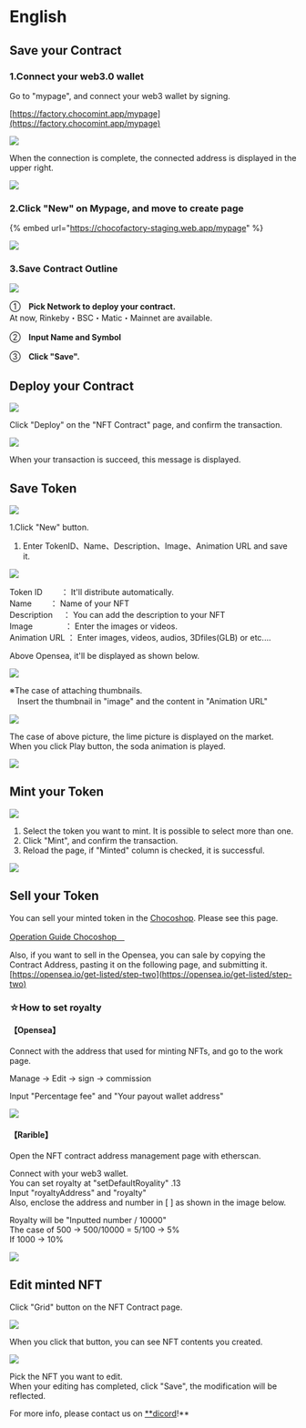 # English

## Save your Contract

### 1.Connect your web3.0 wallet

Go to "mypage", and connect your web3 wallet by signing.

[https://factory.chocomint.app/mypage](https://factory.chocomint.app/mypage)

![](../../../.gitbook/assets/image%20%2842%29.png)

When the connection is complete, the connected address is displayed in the upper right.

![](../../../.gitbook/assets/image%20%2826%29.png)

### 2.Click "New" on Mypage, and move to create page

{% embed url="https://chocofactory-staging.web.app/mypage" %}

![](../../../.gitbook/assets/image%20%2827%29.png)

### 3.Save Contract Outline

![](../../../.gitbook/assets/image%20%2820%29.png)

①　**Pick Network to deploy your contract.**  
          At now, Rinkeby・BSC・Matic・Mainnet are available.

②　**Input Name and Symbol**

③　**Click "Save".**

## Deploy your Contract

![](../../../.gitbook/assets/image%20%2810%29.png)

Click "Deploy" on the "NFT Contract" page, and confirm the transaction.

![](../../../.gitbook/assets/image%20%281%29.png)

When your transaction is succeed, this message is displayed.

## Save Token

![](../../../.gitbook/assets/image%20%2822%29.png)

1.Click "New" button.

1. Enter TokenID、Name、Description、Image、Animation URL and save it.

![](../../../.gitbook/assets/image%20%2839%29.png)

Token ID　　    ： It'll distribute automatically.  
Name　　         ： Name of your NFT   
Description　   ： You can add the description to your NFT  
Image　　　　： Enter the images or videos.  
Animation URL ： Enter images, videos, audios, 3Dfiles\(GLB\) or etc....

Above Opensea, it'll be displayed as shown below.

![](../../../.gitbook/assets/image%20%2824%29.png)

※The case of attaching thumbnails.  
　Insert the thumbnail in "image" and the content in "Animation URL"

![](../../../.gitbook/assets/image%20%2844%29.png)

The case of above picture, the lime picture is displayed on the market.  
When you click Play button, the soda animation is played.

![](../../../.gitbook/assets/image%20%2829%29.png)

## Mint your Token

![](../../../.gitbook/assets/image%20%2832%29.png)

1. Select  the token you want to mint. It is possible to select more than one.
2. Click "Mint", and confirm the transaction.
3. Reload the page, if "Minted" column is checked, it is successful.

![](../../../.gitbook/assets/image%20%285%29.png)

## Sell your Token

You can sell your minted token in the [Chocoshop](https://shop.chocomint.app/). Please see this page.

[Operation Guide Chocoshop　](https://app.gitbook.com/@block-base/s/chocomintapp/operation-guide/chocomint-shop/japanese)

Also, if you want to sell in the Opensea, you can sale by copying the Contract Address, pasting it on the following page, and submitting it.  
[https://opensea.io/get-listed/step-two](https://opensea.io/get-listed/step-two)

### ☆How to set royalty

#### 【Opensea】

Connect with the address that used for minting NFTs, and go to the work page.

Manage → Edit → sign → commission  
  
Input "Percentage fee" and "Your payout wallet address"  


![](../../../.gitbook/assets/image%20%2823%29.png)

#### 【Rarible】

Open the NFT contract address management page with etherscan.

Connect with your web3 wallet.  
You can set royalty at "setDefaultRoyality" .13  
Input "royaltyAddress" and "royalty"  
Also, enclose the address and number in \[ \] as shown in the image below.

Royalty will be  "Inputted number / 10000"  
  The case of 500 → 500/10000 = 5/100 → 5%  
  If 1000 → 10%

![](../../../.gitbook/assets/image%20%2821%29.png)

## Edit minted NFT

Click "Grid" button on the NFT Contract page.

![](../../../.gitbook/assets/image%20%2848%29.png)

When you click that button, you can see NFT contents you created.

![](../../../.gitbook/assets/image%20%2812%29.png)

Pick the NFT you want to edit.  
When your editing has completed, click "Save", the modification will be reflected.

For more info, please contact us on [\*\*dicord](https://discord.gg/EaCUBgAu)!\*\*


